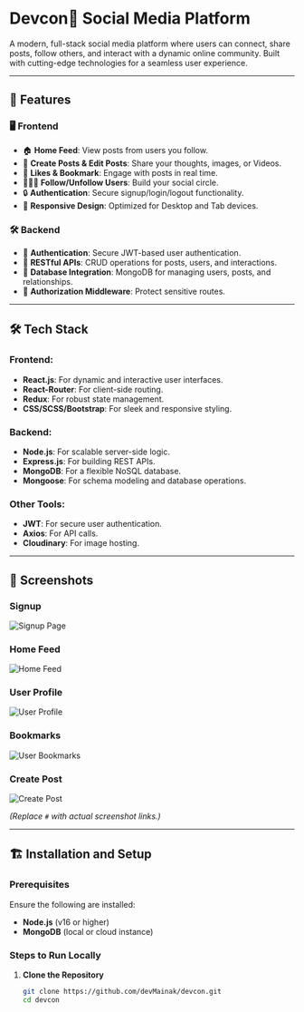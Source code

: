 # Devcon🌟 Social Media Platform

A modern, full-stack social media platform where users can connect, share posts, follow others, and interact with a dynamic online community. Built with cutting-edge technologies for a seamless user experience.

---

## 🚀 Features

### 🖥️ **Frontend**
- 🏠 **Home Feed**: View posts from users you follow.
- 📝 **Create Posts & Edit Posts**: Share your thoughts, images, or Videos.
- 💬 **Likes & Bookmark**: Engage with posts in real time.
- 🧑‍🤝‍🧑 **Follow/Unfollow Users**: Build your social circle.
- 🔒 **Authentication**: Secure signup/login/logout functionality.
- 📱 **Responsive Design**: Optimized for Desktop and Tab devices.

### 🛠️ **Backend**
- 🔑 **Authentication**: Secure JWT-based user authentication.
- 📜 **RESTful APIs**: CRUD operations for posts, users, and interactions.
- 💾 **Database Integration**: MongoDB for managing users, posts, and relationships.
- 🔐 **Authorization Middleware**: Protect sensitive routes.

---

## 🛠️ Tech Stack

### **Frontend:**
- **React.js**: For dynamic and interactive user interfaces.
- **React-Router**: For client-side routing.
- **Redux**: For robust state management.
- **CSS/SCSS/Bootstrap**: For sleek and responsive styling.

### **Backend:**
- **Node.js**: For scalable server-side logic.
- **Express.js**: For building REST APIs.
- **MongoDB**: For a flexible NoSQL database.
- **Mongoose**: For schema modeling and database operations.

### **Other Tools:**
- **JWT**: For secure user authentication.
- **Axios**: For API calls.
- **Cloudinary**: For image hosting.

---

## 🌟 Screenshots

### **Signup**
![Signup Page](./public/signup.png)

### **Home Feed**
![Home Feed](./public/feed.png)

### **User Profile**
![User Profile](./public/profile.png)

### **Bookmarks**
![User Bookmarks](./public/bookmarks.png)

### **Create Post**
![Create Post](./public/createpost.png)

*(Replace `#` with actual screenshot links.)*

---

## 🏗️ Installation and Setup

### Prerequisites
Ensure the following are installed:
- **Node.js** (v16 or higher)
- **MongoDB** (local or cloud instance)

### Steps to Run Locally

1. **Clone the Repository**
   ```bash
   git clone https://github.com/devMainak/devcon.git
   cd devcon
